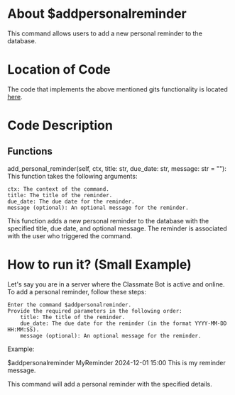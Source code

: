 # About $addpersonalreminder
This command allows users to add a new personal reminder to the database.


# Location of Code
The code that implements the above mentioned gits functionality is located [here](https://github.com/maddaicita/ClassMateBot-1.1/blob/main/cogs/userreminders.py).

# Code Description
## Functions
add_personal_reminder(self, ctx, title: str, due_date: str, message: str = ""):
This function takes the following arguments:

    ctx: The context of the command.
    title: The title of the reminder.
    due_date: The due date for the reminder.
    message (optional): An optional message for the reminder.

This function adds a new personal reminder to the database with the specified title, due date, and optional message. The reminder is associated with the user who triggered the command.


# How to run it? (Small Example)

Let's say you are in a server where the Classmate Bot is active and online. To add a personal reminder, follow these steps:

    Enter the command $addpersonalreminder.
    Provide the required parameters in the following order:
        title: The title of the reminder.
        due_date: The due date for the reminder (in the format YYYY-MM-DD HH:MM:SS).
        message (optional): An optional message for the reminder.

Example:

$addpersonalreminder MyReminder 2024-12-01 15:00 This is my reminder message.

This command will add a personal reminder with the specified details.
